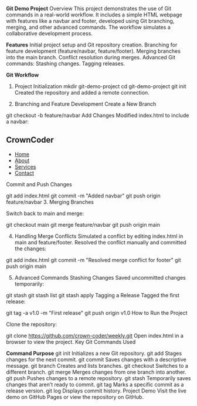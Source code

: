 **Git Demo Project**
Overview
This project demonstrates the use of Git commands in a real-world workflow. 
It includes a simple HTML webpage with features like a navbar and footer, 
developed using Git branching, merging, and other advanced commands. 
The workflow simulates a collaborative development process.

**Features**
Initial project setup and Git repository creation.
Branching for feature development (feature/navbar, feature/footer).
Merging branches into the main branch.
Conflict resolution during merges.
Advanced Git commands:
Stashing changes.
Tagging releases.

**Git Workflow**

1. Project Initialization
mkdir git-demo-project
cd git-demo-project
git init
Created the repository and added a remote connection.

2. Branching and Feature Development
Create a New Branch

git checkout -b feature/navbar
Add Changes
Modified index.html to include a navbar:

<nav>
    <div class="logo">
      <h1>CrownCoder</h1>
    </div>
    <ul>
      <li><a href="#">Home</a></li>
      <li><a href="#">About</a></li>
      <li><a href="#">Services</a></li>
      <li><a href="#">Contact</a></li>
    </ul>
   </nav>
   
Commit and Push Changes

git add index.html
git commit -m "Added navbar"
git push origin feature/navbar
3. Merging Branches

Switch back to main and merge:

git checkout main
git merge feature/navbar
git push origin main

4. Handling Merge Conflicts
Simulated a conflict by editing index.html in main and feature/footer. 
Resolved the conflict manually and committed the changes:

git add index.html
git commit -m "Resolved merge conflict for footer"
git push origin main

5. Advanced Commands
Stashing Changes
Saved uncommitted changes temporarily:

git stash
git stash list
git stash apply
Tagging a Release
Tagged the first release:

git tag -a v1.0 -m "First release"
git push origin v1.0
How to Run the Project

Clone the repository:

git clone https://github.com/crown-coder/weekly.git
Open index.html in a browser to view the project.
Key Git Commands Used

**Command	Purpose**
git init	Initializes a new Git repository.
git add	Stages changes for the next commit.
git commit	Saves changes with a descriptive message.
git branch	Creates and lists branches.
git checkout	Switches to a different branch.
git merge	Merges changes from one branch into another.
git push	Pushes changes to a remote repository.
git stash	Temporarily saves changes that aren’t ready to commit.
git tag	Marks a specific commit as a release version.
git log	Displays commit history.
Project Demo
Visit the live demo on GitHub Pages or view the repository on GitHub.

